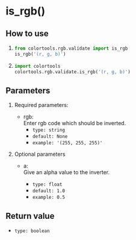# is_rgb()

## How to use

1. ```python
   from colortools.rgb.validate import is_rgb
   is_rgb('(r, g, b)')
   ```
2. ```python
   import colortools
   colortools.rgb.validate.is_rgb('(r, g, b)')
   ```

## Parameters

1. Required parameters:

   - rgb:  
      Enter rgb code which should be inverted.
     - `type: string`
     - `default: None`
     - `example: '(255, 255, 255)'`

2. Optional parameters

   - a:  
     Give an alpha value to the inverter.

     - `type: float`
     - `default: 1.0`
     - `example: 0.5`

## Return value

- `type: boolean`
